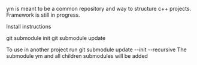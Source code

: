 ym is meant to be a common repository and way to structure c++ projects.
Framework is still in progress.

Install instructions

git submodule init
git submodule update

To use in another project run
git submodule update --init --recursive
The submodule ym and all children submodules will be added
